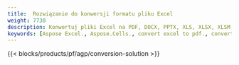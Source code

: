 ```yaml
---
title:  Rozwiązanie do konwersji formatu pliku Excel
weight: 7730
description: Konwertuj pliki Excel na PDF, DOCX, PPTX, XLS, XLSX, XLSM, XLSB, ODS, CSV, TSV, 07611034 81, JPG, BMP, PNG, SVG, TIFF, XPS, MHTML i Markdown.
keywords: [Aspose Excel., Aspose.Cells., convert excel to pdf., convert excel to json., convert txt to sql., convert csv to json., convert json to pdf., xml to excel and Convert files between various formats]
---
```

{{< blocks/products/pf/agp/conversion-solution >}} 
